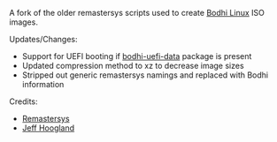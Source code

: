 A fork of the older remastersys scripts used to create [Bodhi Linux](http://bodhilinux.com) ISO images.

Updates/Changes:
- Support for UEFI booting if [bodhi-uefi-data](http://packages.bodhilinux.com/bodhi/pool/main/b/bodhi-uefi-data/) package is present
- Updated compression method to xz to decrease image sizes
- Stripped out generic remastersys namings and replaced with Bodhi information

Credits:
- [Remastersys](http://www.remastersys.com/)
- [Jeff Hoogland](http://www.jeffhoogland.com/)
